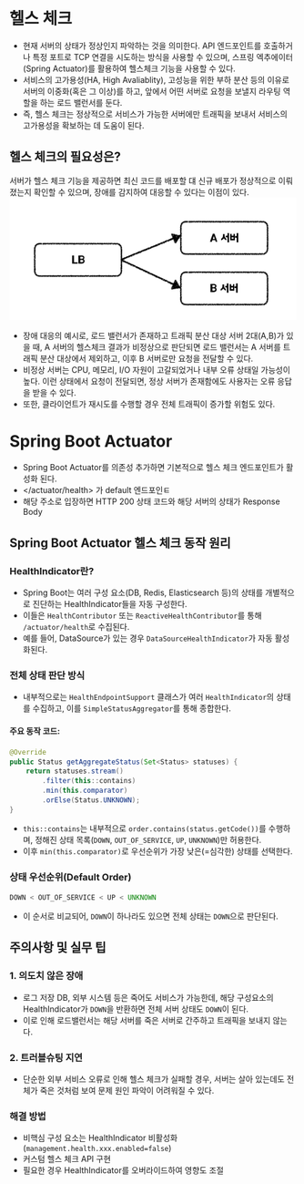 # 헬스 체크
- 현재 서버의 상태가 정상인지 파악하는 것을 의미한다.
API 엔드포인트를 호출하거나 특정 포트로 TCP 연결을 시도하는 방식을 사용할 수 있으며, 스프링 엑추에이터(Spring Actuator)를 활용하여 헬스체크 기능을 사용할 수 있다.
- 서비스의 고가용성(HA, High Avaliablity), 고성능을 위한 부하 분산 등의 이유로 서버의 이중화(혹은 그 이상)를 하고, 앞에서 어떤 서버로 요청을 보낼지 라우팅 역할을 하는 로드 밸런서를 둔다.
- 즉, 헬스 체크는 정상적으로 서비스가 가능한 서버에만 트래픽을 보내서 서비스의 고가용성을 확보하는 데 도움이 된다.

## 헬스 체크의 필요성은?
서버가 헬스 체크 기능을 제공하면 최신 코드를 배포할 댸 신규 배포가 정상적으로 이뤄졌는지 확인할 수 있으며, 장애를 감지하여 대응할 수 있다는 이점이 있다.
![alt text](image.png)
- 장애 대응의 예시로, 로드 밸런서가 존재하고 트래픽 분산 대상 서버 2대(A,B)가 있을 때, A 서버의 헬스체크 결과가 비정상으로 판단되면 로드 밸런서는 A 서버를 트래픽 분산 대상에서 제외하고, 이후 B 서버로만 요청을 전달할 수 있다.
- 비정상 서버는 CPU, 메모리, I/O 자원이 고갈되었거나 내부 오류 상태일 가능성이 높다.
이런 상태에서 요청이 전달되면, 정상 서버가 존재함에도 사용자는 오류 응답을 받을 수 있다.
- 또한, 클라이언트가 재시도를 수행할 경우 전체 트래픽이 증가할 위험도 있다.

# Spring Boot Actuator
- Spring Boot Actuator를 의존성 추가하면 기본적으로 헬스 체크 엔드포인트가 활성화 된다.
- </actuator/health> 가 default 엔드포인ㅌ
- 해당 주소로 입장하면 HTTP 200 상태 코드와 해당 서버의 상태가 Response Body

## Spring Boot Actuator 헬스 체크 동작 원리

### HealthIndicator란?
- Spring Boot는 여러 구성 요소(DB, Redis, Elasticsearch 등)의 상태를 개별적으로 진단하는 HealthIndicator들을 자동 구성한다.
- 이들은 `HealthContributor` 또는 `ReactiveHealthContributor`를 통해 `/actuator/health`로 수집된다.
- 예를 들어, DataSource가 있는 경우 `DataSourceHealthIndicator`가 자동 활성화된다.

### 전체 상태 판단 방식
- 내부적으로는 `HealthEndpointSupport` 클래스가 여러 `HealthIndicator`의 상태를 수집하고, 이를 `SimpleStatusAggregator`를 통해 종합한다.

#### 주요 동작 코드:
```java
@Override
public Status getAggregateStatus(Set<Status> statuses) {
    return statuses.stream()
        .filter(this::contains)
        .min(this.comparator)
        .orElse(Status.UNKNOWN);
}
```
- `this::contains`는 내부적으로 `order.contains(status.getCode())`를 수행하며, 정해진 상태 목록(`DOWN`, `OUT_OF_SERVICE`, `UP`, `UNKNOWN`)만 허용한다.
- 이후 `min(this.comparator)`로 우선순위가 가장 낮은(=심각한) 상태를 선택한다.

### 상태 우선순위(Default Order)
```java
DOWN < OUT_OF_SERVICE < UP < UNKNOWN
```
- 이 순서로 비교되어, `DOWN`이 하나라도 있으면 전체 상태는 `DOWN`으로 판단된다.

## 주의사항 및 실무 팁

### 1. 의도치 않은 장애
- 로그 저장 DB, 외부 시스템 등은 죽어도 서비스가 가능한데, 해당 구성요소의 HealthIndicator가 `DOWN`을 반환하면 전체 서버 상태도 `DOWN`이 된다.
- 이로 인해 로드밸런서는 해당 서버를 죽은 서버로 간주하고 트래픽을 보내지 않는다.

### 2. 트러블슈팅 지연
- 단순한 외부 서비스 오류로 인해 헬스 체크가 실패할 경우, 서버는 살아 있는데도 전체가 죽은 것처럼 보여 문제 원인 파악이 어려워질 수 있다.

### 해결 방법
- 비핵심 구성 요소는 HealthIndicator 비활성화 (`management.health.xxx.enabled=false`)
- 커스텀 헬스 체크 API 구현
- 필요한 경우 HealthIndicator를 오버라이드하여 영향도 조절